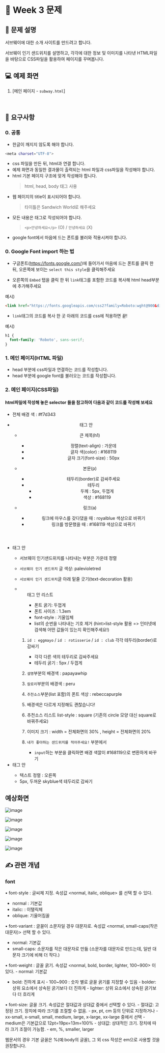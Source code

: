 # 🚀 Week 3 문제

## 🤔 문제 설명

서브웨이에 대한 소개 사이트를 만드려고 합니다.

서브웨이 인기 샌드위치를 설명하고, 각각에 대한 정보 및 이미지를 나타낸 HTML파일을 바탕으로 CSS파일을 활용하여 페이지를 꾸며봅니다.
<br>

## 💻 예제 화면

1. [메인 페이지 - `subway.html`]

<br>

## 📌 요구사항

### 0. 공통

- 한글이 깨지지 않도록 해야 합니다.
```sh
<meta charset="UTF-8">
```
- css 파일을 만든 뒤, html과 연결 합니다.
- 예제 화면과 동일한 결과물이 출력되는 html 파일과 css파일을 작성해야 합니다.
- html 기본 페이지 구조에 맞게 작성해야 합니다.
  > html, head, body 태그 사용
- 웹 페이지의 title이 표시되어야 합니다.
  >타이틀은 Sandwich World로 해주세요
- 모든 내용은 태그로 작성되어야 합니다.
  > `<p>안녕하세요</p>` (O) / `안녕하세요` (X)
- google font에서 마음에 드는 폰트를 불러와 적용시켜야 합니다.

### 0. Google Font import 하는 법

* 구글폰트(https://fonts.google.com/)에 들어가서 마음에 드는 폰트를 클릭 한 뒤, 오른쪽에 보이는 `select this style`을 클릭해주세요

* 오른쪽의 `Embed` 탭을 클릭 한 뒤  `link`태그를 포함한 코드를 복사해 html head부분에 추가해주세요

예시)
```html
<link href="https://fonts.googleapis.com/css2?family=Roboto:wght@900&display=swap" rel="stylesheet">
```

* `link`태그의 코드를 복사 한 곳 아래의 코드를 css에 적용하면 끝!

예시)
```css
h1 {
  font-family: 'Roboto', sans-serif;
}
```

### 1. 메인 페이지(HTML 파일)

- head 부분에 css파일과 연결하는 코드를 작성합니다.
- head 부분에 google font를 불러오는 코드를 작성합니다.

### 2. 메인 페이지(CSS파일)

#### html파일에 작성해 놓은 selector 들을 참고하여 다음과 같이 코드를 작성해 보세요

- 전체 배경 색 : #f7d343
- <header> 태그 안

   - 큰 제목(h1)

      - 정렬(text-align) : 가운데
      - 글자 색(color) : #168119
      - 글자 크기(font-size) : 50px
      
   - 본문(p)
      
       - 테두리(border)로  감싸주세요
       - 테두리
           - 두께 : 5px, 두껍게
           - 색상 : #168119
   - 링크(a)
     
        - 링크에 마우스를 갖다댔을 때 : royalblue 색상으로 바뀌기
        - 링크를 방문했을 때 : #168119 색상으로 바뀌기

- <main> 태그 안

    - 서브웨이 인기샌드위치를 나타내는 부분은 가운데 정렬
    - `서브웨이 인기 샌드위치` 글 색상: palevioletred
    - `서브웨이 인기 샌드위치`글 아래 밑줄 긋기(text-decoration 활용)
    - <ol> 태그 안 리스트
       
         - 폰트 굵기: 두껍게
         - 폰트 사이즈 : 1.3em
         - font-style : 기울임체
         - list의 순번을 나타내는 기호 제거 (hint>list-style 활용 =>  인터넷에 검색해 어떤 값들이 있는지 확인해주세요!)
   
   
    - `id : eggmayo` / `id : rotisserie` / `id : club` 각각 테두리(border)로 감싸기
        
         - 각각 다른 색의 테두리로 감싸주세요
         - 테두리 굵기 : 5px / 두껍게
         
   - `설명`부분의 배경색 : papayawhip
   - `칼로리`부분의 배경색 : peru
   - `추천소스`부분(list 포함)의 폰트 색상 : rebeccapurple
   - 배경색은 다르게 지정해도 괜찮습니다!
   
   - 추천소스 리스트 list-style : square (기존의 circle 모양 대신 square로 바꿔주세요)
   
   - 이미지 크기 : width = 전체화면의 30% , height = 전체화면의 20%
   
   
   - `내가 좋아하는 샌드위치를 적어주세요!` 부분에서
       - `input`하는 부분을 클릭하면 배경 색깔이 #168119으로 변환하게 바꾸기
   
- <footer> 태그 안
  
   - 텍스트 정렬 : 오른쪽
   - 5px, 두꺼운 skyblue색 테두리로 감싸기
    
 
## 예상화면
![image](https://user-images.githubusercontent.com/33304898/84216910-c23a2c80-ab05-11ea-8523-8640cda64407.png)

![image](https://user-images.githubusercontent.com/33304898/84216947-dc740a80-ab05-11ea-99d1-54fdf6fb5e16.png)

![image](https://user-images.githubusercontent.com/33304898/84216977-ebf35380-ab05-11ea-99cd-1592ea1a99c8.png)

![image](https://user-images.githubusercontent.com/33304898/84217001-f9a8d900-ab05-11ea-8d9d-95c846ef3537.png)

![image](https://user-images.githubusercontent.com/33304898/84217021-09282200-ab06-11ea-941a-459ddb8c5fe7.png)




## ✍️ 관련 개념

### font

• font-style : 글씨체 지정. 속성값 <normal, italic, oblique> 를 선택 할 수 있다.
   - normal : 기본값
   - italic: : 이탤릭체
   - oblique: 기울어짐꼴
   
• font-variant : 글꼴이 소문자일 경우 대문자로. 속성값 <normal, small-caps(작은 대문자)> 선택 할 수 있다.
   - normal: 기본값
   - small-caps: 소문자를 작은 대문자로 만듦 (소문자를 대문자로 만드는데, 일반 대문자 크기에 비해 더 작다.)
   
• font-weight : 글꼴 굵기. 속성값 <normal, bold, border, lighter, 100~900> 이 있다.
    - normal: 기본값
   - bold: 진하게 표시
    - 100~900 : 숫자 별로 글꼴 굵기를 지정할 수 있음
    - bolder: 상위 요소에서 상속된 굵기보다 더 진하게
    - lighter: 상위 요소에서 상속된 굵기보다 더 흐리게

• font-size: 글꼴 크기. 속성값은 절대값과 상대값 중에서 선택할 수 있다.
    - 절대값: 고정된 크기. 장치에 따라 크기를 조절할 수 없음.
    - px, pt, cm 등의 단위로 지정하거나
     - xx-small, x-small, small, medium, large, x-large, xx-large 중에서 선택
    - medium은 기본값으로 12pt=19px=13m=100%
    - 상대값: 상대적인 크기. 장치에 따라 크기 조절이 가능함.
     - em, %, smaller, larger

웹문서의 경우 기본 글꼴은 %(예:body의 글꼴), 그 외 css 작성은 em으로 사용할 것을 권장합니다.

